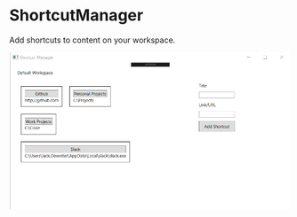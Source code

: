 # ShortcutManager

Add shortcuts to content on your workspace.

![Application Screenshot](app_screenshot.png)